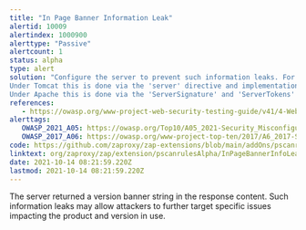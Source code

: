 ```yaml
---
title: "In Page Banner Information Leak"
alertid: 10009
alertindex: 1000900
alerttype: "Passive"
alertcount: 1
status: alpha
type: alert
solution: "Configure the server to prevent such information leaks. For example:
Under Tomcat this is done via the 'server' directive and implementation of custom error pages.
Under Apache this is done via the 'ServerSignature' and 'ServerTokens' directives."
references:
   - https://owasp.org/www-project-web-security-testing-guide/v41/4-Web_Application_Security_Testing/08-Testing_for_Error_Handling/
alerttags: 
   OWASP_2021_A05: https://owasp.org/Top10/A05_2021-Security_Misconfiguration/
   OWASP_2017_A06: https://owasp.org/www-project-top-ten/2017/A6_2017-Security_Misconfiguration.html
code: https://github.com/zaproxy/zap-extensions/blob/main/addOns/pscanrulesAlpha/src/main/java/org/zaproxy/zap/extension/pscanrulesAlpha/InPageBannerInfoLeakScanRule.java
linktext: org/zaproxy/zap/extension/pscanrulesAlpha/InPageBannerInfoLeakScanRule.java
date: 2021-10-14 08:21:59.220Z
lastmod: 2021-10-14 08:21:59.220Z
---
```

The server returned a version banner string in the response content. Such information leaks may allow attackers to further target specific issues impacting the product and version in use.
